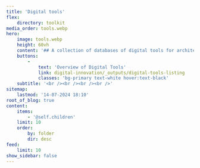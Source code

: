 ```yaml
---
title: 'Digital tools'
flex:
    directory: toolkit
media_order: tools.webp
hero:
    image: tools.webp
    height: 60vh
    content: '## A collection of databases of digital tools for architects, designers and communities.'
    buttons:
        -
            text: 'Overview of Digital Tools'
            link: digital-innovation/_outputs/digital-tools-listing
            classes: 'bg-primary text-white hover:text-black'
    subtitle: '<br /><br /><br /><br />'
sitemap:
    lastmod: '14-07-2024 18:10'
root_of_blog: true
content:
    items:
        - '@self.children'
    limit: 10
    order:
        by: folder
        dir: desc
feed:
    limit: 10
show_sidebar: false
---
```


